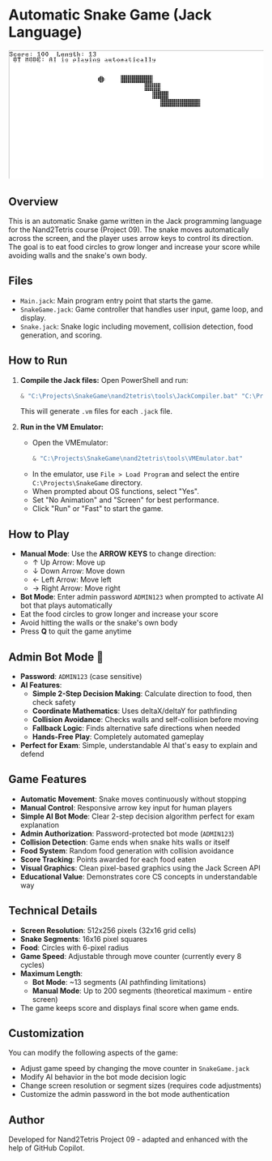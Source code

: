 # Automatic Snake Game (Jack Language)

![playing in bot mode](Score100.png)

## Overview
This is an automatic Snake game written in the Jack programming language for the Nand2Tetris course (Project 09). The snake moves automatically across the screen, and the player uses arrow keys to control its direction. The goal is to eat food circles to grow longer and increase your score while avoiding walls and the snake's own body.

## Files
- `Main.jack`: Main program entry point that starts the game.
- `SnakeGame.jack`: Game controller that handles user input, game loop, and display.
- `Snake.jack`: Snake logic including movement, collision detection, food generation, and scoring.

## How to Run
1. **Compile the Jack files:**
   Open PowerShell and run:
   ```powershell
   & "C:\Projects\SnakeGame\nand2tetris\tools\JackCompiler.bat" "C:\Projects\SnakeGame"
   ```
   This will generate `.vm` files for each `.jack` file.

2. **Run in the VM Emulator:**
   - Open the VMEmulator:
     ```powershell
     & "C:\Projects\SnakeGame\nand2tetris\tools\VMEmulator.bat"
     ```
   - In the emulator, use `File > Load Program` and select the entire `C:\Projects\SnakeGame` directory.
   - When prompted about OS functions, select "Yes".
   - Set "No Animation" and "Screen" for best performance.
   - Click "Run" or "Fast" to start the game.

## How to Play
- **Manual Mode**: Use the **ARROW KEYS** to change direction:
  - ↑ Up Arrow: Move up
  - ↓ Down Arrow: Move down  
  - ← Left Arrow: Move left
  - → Right Arrow: Move right
- **Bot Mode**: Enter admin password `ADMIN123` when prompted to activate AI bot that plays automatically
- Eat the food circles to grow longer and increase your score
- Avoid hitting the walls or the snake's own body
- Press **Q** to quit the game anytime

## Admin Bot Mode 🤖
- **Password**: `ADMIN123` (case sensitive)
- **AI Features**: 
  - **Simple 2-Step Decision Making**: Calculate direction to food, then check safety
  - **Coordinate Mathematics**: Uses deltaX/deltaY for pathfinding
  - **Collision Avoidance**: Checks walls and self-collision before moving
  - **Fallback Logic**: Finds alternative safe directions when needed
  - **Hands-Free Play**: Completely automated gameplay
- **Perfect for Exam**: Simple, understandable AI that's easy to explain and defend

## Game Features
- **Automatic Movement**: Snake moves continuously without stopping
- **Manual Control**: Responsive arrow key input for human players
- **Simple AI Bot Mode**: Clear 2-step decision algorithm perfect for exam explanation
- **Admin Authorization**: Password-protected bot mode (`ADMIN123`)
- **Collision Detection**: Game ends when snake hits walls or itself  
- **Food System**: Random food generation with collision avoidance
- **Score Tracking**: Points awarded for each food eaten
- **Visual Graphics**: Clean pixel-based graphics using the Jack Screen API
- **Educational Value**: Demonstrates core CS concepts in understandable way

## Technical Details
- **Screen Resolution**: 512x256 pixels (32x16 grid cells)
- **Snake Segments**: 16x16 pixel squares
- **Food**: Circles with 6-pixel radius
- **Game Speed**: Adjustable through move counter (currently every 8 cycles)
- **Maximum Length**: 
  - **Bot Mode**: ~13 segments (AI pathfinding limitations)
  - **Manual Mode**: Up to 200 segments (theoretical maximum - entire screen)
- The game keeps score and displays final score when game ends.

## Customization
You can modify the following aspects of the game:
- Adjust game speed by changing the move counter in `SnakeGame.jack`
- Modify AI behavior in the bot mode decision logic
- Change screen resolution or segment sizes (requires code adjustments)
- Customize the admin password in the bot mode authentication

## Author
Developed for Nand2Tetris Project 09 - adapted and enhanced with the help of GitHub Copilot.
